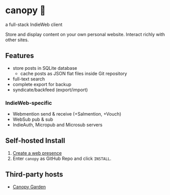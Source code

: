 # canopy :construction:
a full-stack IndieWeb client

Store and display content on your own personal website. Interact richly with other sites.

## Features

* store posts in SQLite database
  * cache posts as JSON flat files inside Git repository
* full-text search
* complete export for backup
* syndicate/backfeed (export/import)

### IndieWeb-specific

* Webmention send & receive (+Salmention, +Vouch)
* WebSub pub & sub
* IndieAuth, Micropub and Microsub servers

## Self-hosted Install

1) [Create a web presence](https://github.com/angelogladding/ghost)
2) Enter `canopy` as GitHub Repo and click `INSTALL`.

## Third-party hosts

* [Canopy Garden](https://canopy.garden)
